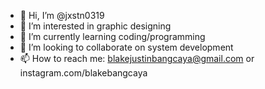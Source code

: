 - 👋 Hi, I’m @jxstn0319
- 👀 I’m interested in graphic designing
- 🌱 I’m currently learning coding/programming
- 💞️ I’m looking to collaborate on system development
- 📫 How to reach me: blakejustinbangcaya@gmail.com or instagram.com/blakebangcaya

<!---
jxstn0319/jxstn0319 is a ✨ special ✨ repository because its `README.md` (this file) appears on your GitHub profile.
You can click the Preview link to take a look at your changes.
--->
